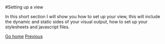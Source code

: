 #Setting up a view

In this short section I will show you how to set up your view, this will include the dynamic and static sides of your visual output, how to set up your stylesheets and javascript files.

[Go home](../README.md)
[Previous](setting-up-a-controller.md)
